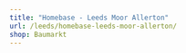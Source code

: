 ```yaml
---
title: "Homebase - Leeds Moor Allerton"
url: /leeds/homebase-leeds-moor-allerton/
shop: Baumarkt
---
```

